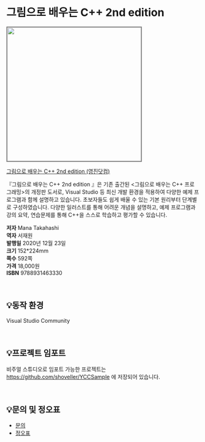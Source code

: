 # 그림으로 배우는 C++ 2nd edition

<img src="https://www.youngjin.com/images/book_cover/9788931463330.jpg" height="350px" style="border: 2px solid grey;">

[그림으로 배우는 C++ 2nd edition
 (영진닷컴)](https://blog.naver.com/ydot/222136238770)

『그림으로 배우는 C++ 2nd edition
』은 기존 출간된 <그림으로 배우는 C++ 프로그래밍>의 개정판 도서로, Visual Studio 등 최신 개발 환경을 적용하여 다양한 예제 프로그램과 함께 설명하고 있습니다. 초보자들도 쉽게 배울 수 있는 기본 원리부터 단계별로 구성하였습니다.
다양한 일러스트를 통해 어려운 개념을 설명하고, 예제 프로그램과 강의 요약, 연습문제를 통해 C++을 스스로 학습하고 평가할 수 있습니다.


**저자** Mana Takahashi  
**역자** 서재원  
**발행일** 2020년 12월 23일  
**크기** 152*224mm   
**쪽수** 592쪽  
**가격** 18,000원  
**ISBN** 9788931463330

<br>

## 💡동작 환경
Visual Studio Community  

<br>

## 💡프로젝트 임포트
비주얼 스튜디오로 임포트 가능한 프로젝트는 https://github.com/shoveller/YCCSample 에 저장되어 있습니다.

<br>

## 💡문의 및 정오표
- [문의](mailto:Support@youngjin.com)
- [정오표](https://www.youngjin.com/Artyboard/mboard.asp?strBoardID=errata)
